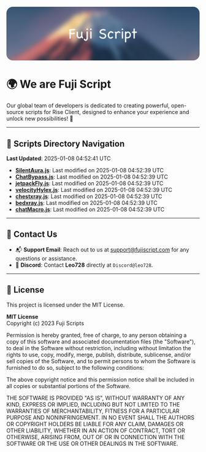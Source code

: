 ![Banner](.github/b.webp)

# 🌍 **We are Fuji Script**

Our global team of developers is dedicated to creating powerful, open-source scripts for Rise Client, designed to enhance your experience and unlock new possibilities! 🌟

---
<!-- SCRIPTS_NAVIGATION_START -->
## 📂 **Scripts Directory Navigation**

**Last Updated**: 2025-01-08 04:52:41 UTC

- **[SilentAura.js](scripts/SilentAura.js)**: Last modified on 2025-01-08 04:52:39 UTC
- **[ChatBypass.js](scripts/ChatBypass.js)**: Last modified on 2025-01-08 04:52:39 UTC
- **[jetpackFly.js](scripts/jetpackFly.js)**: Last modified on 2025-01-08 04:52:39 UTC
- **[velocityHylex.js](scripts/velocityHylex.js)**: Last modified on 2025-01-08 04:52:39 UTC
- **[chestxray.js](scripts/chestxray.js)**: Last modified on 2025-01-08 04:52:39 UTC
- **[bedxray.js](scripts/bedxray.js)**: Last modified on 2025-01-08 04:52:39 UTC
- **[chatMacro.js](scripts/chatMacro.js)**: Last modified on 2025-01-08 04:52:39 UTC

<!-- SCRIPTS_NAVIGATION_END -->

---

## 💬 **Contact Us**  
- 📬 **Support Email**: Reach out to us at [support@fujiscript.com](mailto:support@fujiscript.com) for any questions or assistance.  
- 💬 **Discord**: Contact **Leo728** directly at `Discord@leo728`.

---

## 📜 **License**

This project is licensed under the MIT License.  

**MIT License**  
Copyright (c) 2023 Fuji Scripts  

Permission is hereby granted, free of charge, to any person obtaining a copy of this software and associated documentation files (the "Software"), to deal in the Software without restriction, including without limitation the rights to use, copy, modify, merge, publish, distribute, sublicense, and/or sell copies of the Software, and to permit persons to whom the Software is furnished to do so, subject to the following conditions:  

The above copyright notice and this permission notice shall be included in all copies or substantial portions of the Software.  

THE SOFTWARE IS PROVIDED "AS IS", WITHOUT WARRANTY OF ANY KIND, EXPRESS OR IMPLIED, INCLUDING BUT NOT LIMITED TO THE WARRANTIES OF MERCHANTABILITY, FITNESS FOR A PARTICULAR PURPOSE AND NONINFRINGEMENT. IN NO EVENT SHALL THE AUTHORS OR COPYRIGHT HOLDERS BE LIABLE FOR ANY CLAIM, DAMAGES OR OTHER LIABILITY, WHETHER IN AN ACTION OF CONTRACT, TORT OR OTHERWISE, ARISING FROM, OUT OF OR IN CONNECTION WITH THE SOFTWARE OR THE USE OR OTHER DEALINGS IN THE SOFTWARE.  

